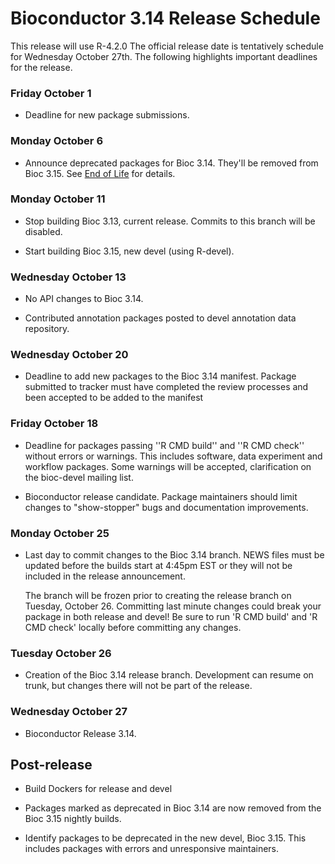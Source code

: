 # Bioconductor 3.14 Release Schedule

This release will use  R-4.2.0
The official release date is tentatively schedule for Wednesday October 27th.
The following highlights important deadlines for the release.


### Friday October 1

* Deadline for new package submissions.

### Monday October 6

* Announce deprecated packages for Bioc 3.14. They'll be removed from Bioc 3.15.
  See [End of Life](/developers/package-end-of-life) for details.

### Monday October 11

* Stop building Bioc 3.13, current release. Commits to this branch will be
  disabled.

* Start building Bioc 3.15, new devel (using R-devel).

### Wednesday October 13

* No API changes to Bioc 3.14.

* Contributed annotation packages posted to devel annotation data repository.

### Wednesday October 20

* Deadline to add new packages to the Bioc 3.14 manifest. Package submitted to
  tracker must have completed the review processes and been accepted to be added
  to the manifest

### Friday October 18

* Deadline for packages passing ''R CMD build'' and ''R CMD check''
  without errors or warnings. This includes software, data experiment
  and workflow packages. Some warnings will be accepted, clarification
  on the bioc-devel mailing list.

* Bioconductor release candidate.  Package maintainers should limit
  changes to "show-stopper" bugs and documentation improvements.

### Monday October 25

* Last day to commit changes to the Bioc 3.14 branch. NEWS files
  must be updated before the builds start at 4:45pm EST or they will
  not be included in the release announcement.

  The branch will be frozen prior to creating the release branch on Tuesday,
  October 26.  Committing last minute changes could break your package in both
  release and devel! Be sure to run 'R CMD build' and 'R CMD check' locally
  before committing any changes.

### Tuesday October 26

* Creation of the Bioc 3.14 release branch. Development can resume on
  trunk, but changes there will not be part of the release.

### Wednesday October 27

* Bioconductor Release 3.14.


## Post-release

* Build Dockers for release and devel

* Packages marked as deprecated in Bioc 3.14 are now removed from the
  Bioc 3.15 nightly builds.

* Identify packages to be deprecated in the new devel, Bioc 3.15.
  This includes packages with errors and unresponsive maintainers.
